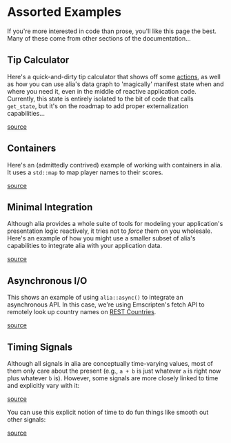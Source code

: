 Assorted Examples
=================

<script>
    init_alia_demos(['tip-calculator-demo', 'loop-macros-demo',
        'for-each-map-demo', 'fetch-country', 'time-signal',
        'value-smoothing']);
</script>

If you're more interested in code than prose, you'll like this page the best.
Many of these come from other sections of the documentation...

Tip Calculator
--------------

Here's a quick-and-dirty tip calculator that shows off some
[actions](actions.md), as well as how you can use alia's data graph to
'magically' manifest state when and where you need it, even in the middle of
reactive application code. Currently, this state is entirely isolated to the bit
of code that calls `get_state`, but it's on the roadmap to add proper
externalization capabilities...

[source](numerical.cpp ':include :fragment=tip-calculator')

<div class="demo-panel">
<div id="tip-calculator-demo"></div>
</div>

Containers
----------

Here's an (admittedly contrived) example of working with containers in alia.
It uses a `std::map` to map player names to their scores.

[source](tracking.cpp ':include :fragment=for-each-map-demo')

<div class="demo-panel">
<div id="for-each-map-demo"></div>
</div>

Minimal Integration
-------------------

Although alia provides a whole suite of tools for modeling your application's
presentation logic reactively, it tries not to *force* them on you wholesale.
Here's an example of how you might use a smaller subset of alia's capabilities
to integrate alia with your application data.

[source](tracking.cpp ':include :fragment=loop-macros-demo')

<div class="demo-panel">
<div id="loop-macros-demo"></div>
</div>

Asynchronous I/O
----------------

This shows an example of using `alia::async()` to integrate an asynchronous API.
In this case, we're using Emscripten's fetch API to remotely look up country
names on [REST Countries](https://restcountries.eu).

[source](fetch.cpp ':include :fragment=fetch-country')

<div class="demo-panel">
<div id="fetch-country"></div>
</div>

Timing Signals
--------------

Although all signals in alia are conceptually time-varying values, most of them
only care about the present (e.g., `a + b` is just whatever `a` is right now
plus whatever `b` is). However, some signals are more closely linked to time and
explicitly vary with it:

[source](timing.cpp ':include :fragment=time-signal')

<div class="demo-panel">
<div id="time-signal"></div>
</div>

You can use this explicit notion of time to do fun things like smooth out other
signals:

[source](timing.cpp ':include :fragment=value-smoothing')

<div class="demo-panel">
<div id="value-smoothing"></div>
</div>
